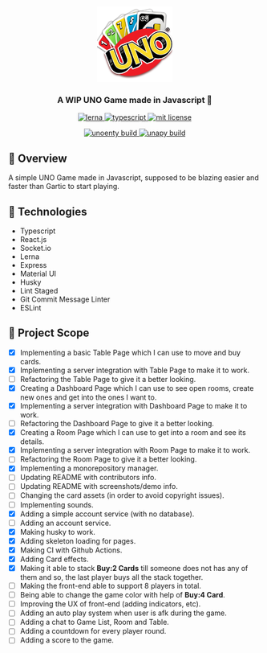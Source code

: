 <p align="center">
	<img src="./assets/uno_icon.png" height="150" width="150" alt="icon example" />
</p>	

<h3 align="center">
  A WIP UNO Game made in Javascript 🎴
</h3>

<p align="center">
	<a href="https://lerna.js.org/">
		<img alt="lerna" src="https://img.shields.io/badge/maintained%20with-lerna-cc00ff.svg" alt="maintained with lerna"/>
	</a>
	<a href="https://github.com/microsoft/TypeScript">
		<img alt="typescript" src="https://camo.githubusercontent.com/41c68e9f29c6caccc084e5a147e0abd5f392d9bc/68747470733a2f2f62616467656e2e6e65742f62616467652f547970655363726970742f7374726963742532302546302539462539322541412f626c7565">
	</a>
	<a href="https://github.com/guilhermebkel/uno-game">
		<img alt="mit license" src="https://img.shields.io/github/license/guilhermebkel/uno-game?color=0051ff" />
	</a>
</p>
<p align="center">
	<a href="https://github.com/guilhermebkel/uno-game">
		<img alt="unoenty build" src="https://github.com/guilhermebkel/uno-game/workflows/Unoenty%20CI/badge.svg" />
	</a>
	<a href="https://github.com/guilhermebkel/uno-game">
		<img alt="unapy build" src="https://github.com/guilhermebkel/uno-game/workflows/Unapy%20CI/badge.svg" />
	</a>
</p>

## 📌 Overview

A simple UNO Game made in Javascript, supposed to be blazing easier and faster than Gartic to start playing. 

## 🔧 Technologies

- Typescript
- React.js
- Socket.io
- Lerna
- Express
- Material UI
- Husky
- Lint Staged
- Git Commit Message Linter
- ESLint

## 👣 Project Scope

- [X] Implementing a basic Table Page which I can use to move and buy cards.
- [X] Implementing a server integration with Table Page to make it to work.
- [ ] Refactoring the Table Page to give it a better looking.
- [X] Creating a Dashboard Page which I can use to see open rooms, create new ones and get into the ones I want to.
- [X] Implementing a server integration with Dashboard Page to make it to work.
- [ ] Refactoring the Dashboard Page to give it a better looking.
- [X] Creating a Room Page which I can use to get into a room and see its details.
- [X] Implementing a server integration with Room Page to make it to work.
- [ ] Refactoring the Room Page to give it a better looking.
- [X] Implementing a monorepository manager.
- [ ] Updating README with contributors info.
- [ ] Updating README with screenshots/demo info.
- [ ] Changing the card assets (in order to avoid copyright issues).
- [ ] Implementing sounds.
- [X] Adding a simple account service (with no database).
- [ ] Adding an account service.
- [X] Making husky to work.
- [X] Adding skeleton loading for pages.
- [X] Making CI with Github Actions.
- [X] Adding Card effects.
- [X] Making it able to stack **Buy:2 Cards** till someone does not has any of them and so, the last player buys all the stack together.
- [ ] Making the front-end able to support 8 players in total.
- [ ] Being able to change the game color with help of **Buy:4 Card**.
- [ ] Improving the UX of front-end (adding indicators, etc).
- [ ] Adding an auto play system when user is afk during the game.
- [ ] Adding a chat to Game List, Room and Table.
- [ ] Adding a countdown for every player round.
- [ ] Adding a score to the game.
